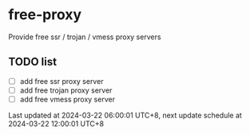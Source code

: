 
# free-proxy
Provide free ssr / trojan / vmess proxy servers


## TODO list
- [ ] add free ssr proxy server
- [ ] add free trojan proxy server
- [ ] add free vmess proxy server

Last updated at 2024-03-22 06:00:01 UTC+8, next update schedule at 2024-03-22 12:00:01 UTC+8

